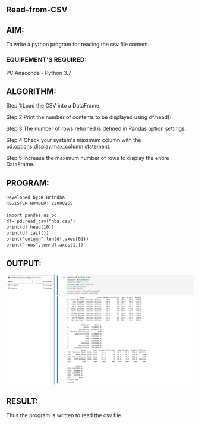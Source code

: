 ## Read-from-CSV

## AIM:
To write a python program for reading the csv file content.

### EQUIPEMENT'S REQUIRED:
PC Anaconda - Python 3.7

## ALGORITHM:
Step 1:Load the CSV into a DataFrame.


Step 2:Print the number of contents to be displayed using df.head().


Step 3:The number of rows returned is defined in Pandas option settings.

Step 4:Check your system's maximum column with the pd.options.display.max_column statement.


Step 5:Increase the maximum number of rows to display the entire DataFrame.



## PROGRAM:
```
Developed by:R.Brindha
REGISTER NUMBER: 22008265

import pandas as pd
df= pd.read_csv("nba.csv")
print(df.head(10))
print(df.tail())
print("column",len(df.axes[0]))
print("rows",len(df.axes[1]))
```
## OUTPUT:
![output](./csv.png)

## RESULT:
Thus the program is written to read the csv file.
